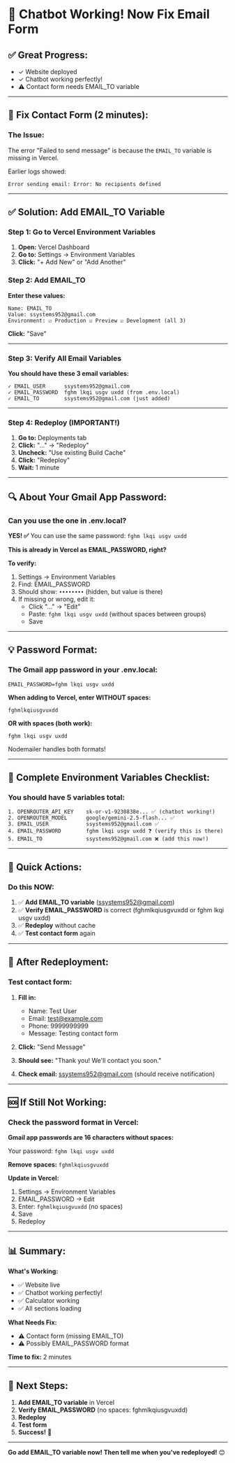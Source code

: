 # 🎉 Chatbot Working! Now Fix Email Form

## ✅ **Great Progress:**
- ✓ Website deployed
- ✓ Chatbot working perfectly! 
- ⚠️ Contact form needs EMAIL_TO variable

---

## 📧 **Fix Contact Form (2 minutes):**

### **The Issue:**

The error "Failed to send message" is because the `EMAIL_TO` variable is missing in Vercel.

Earlier logs showed:
```
Error sending email: Error: No recipients defined
```

---

## ✅ **Solution: Add EMAIL_TO Variable**

### **Step 1: Go to Vercel Environment Variables**

1. **Open:** Vercel Dashboard
2. **Go to:** Settings → Environment Variables
3. **Click:** "+ Add New" or "Add Another"

### **Step 2: Add EMAIL_TO**

**Enter these values:**

```
Name: EMAIL_TO
Value: ssystems952@gmail.com
Environment: ☑ Production ☑ Preview ☑ Development (all 3)
```

**Click:** "Save"

---

### **Step 3: Verify All Email Variables**

**You should have these 3 email variables:**

```
✓ EMAIL_USER      ssystems952@gmail.com
✓ EMAIL_PASSWORD  fghm lkqi usgv uxdd (from .env.local)
✓ EMAIL_TO        ssystems952@gmail.com (just added)
```

---

### **Step 4: Redeploy (IMPORTANT!)**

1. **Go to:** Deployments tab
2. **Click:** "..." → "Redeploy"
3. **Uncheck:** "Use existing Build Cache"
4. **Click:** "Redeploy"
5. **Wait:** 1 minute

---

## 🔍 **About Your Gmail App Password:**

### **Can you use the one in .env.local?**

**YES! ✅** You can use the same password: `fghm lkqi usgv uxdd`

**This is already in Vercel as EMAIL_PASSWORD, right?**

**To verify:**
1. Settings → Environment Variables
2. Find: EMAIL_PASSWORD
3. Should show: `••••••••` (hidden, but value is there)
4. If missing or wrong, edit it:
   - Click "..." → "Edit"
   - Paste: `fghm lkqi usgv uxdd` (without spaces between groups)
   - Save

---

## 💡 **Password Format:**

### **The Gmail app password in your .env.local:**
```
EMAIL_PASSWORD=fghm lkqi usgv uxdd
```

**When adding to Vercel, enter WITHOUT spaces:**
```
fghmlkqiusgvuxdd
```

**OR with spaces (both work):**
```
fghm lkqi usgv uxdd
```

Nodemailer handles both formats!

---

## 🎯 **Complete Environment Variables Checklist:**

### **You should have 5 variables total:**

```
1. OPENROUTER_API_KEY    sk-or-v1-9230838e... ✅ (chatbot working!)
2. OPENROUTER_MODEL      google/gemini-2.5-flash... ✅
3. EMAIL_USER            ssystems952@gmail.com ✅
4. EMAIL_PASSWORD        fghm lkqi usgv uxdd ❓ (verify this is there)
5. EMAIL_TO              ssystems952@gmail.com ❌ (add this now!)
```

---

## 🔧 **Quick Actions:**

### **Do this NOW:**

1. ✅ **Add EMAIL_TO variable** (ssystems952@gmail.com)
2. ✅ **Verify EMAIL_PASSWORD** is correct (fghmlkqiusgvuxdd or fghm lkqi usgv uxdd)
3. ✅ **Redeploy** without cache
4. ✅ **Test contact form** again

---

## 📨 **After Redeployment:**

### **Test contact form:**

1. **Fill in:**
   - Name: Test User
   - Email: test@example.com
   - Phone: 9999999999
   - Message: Testing contact form

2. **Click:** "Send Message"

3. **Should see:** "Thank you! We'll contact you soon."

4. **Check email:** ssystems952@gmail.com (should receive notification)

---

## 🆘 **If Still Not Working:**

### **Check the password format in Vercel:**

**Gmail app passwords are 16 characters without spaces:**

Your password: `fghm lkqi usgv uxdd`

**Remove spaces:** `fghmlkqiusgvuxdd`

**Update in Vercel:**
1. Settings → Environment Variables
2. EMAIL_PASSWORD → Edit
3. Enter: `fghmlkqiusgvuxdd` (no spaces)
4. Save
5. Redeploy

---

## 📊 **Summary:**

**What's Working:**
- ✅ Website live
- ✅ Chatbot working perfectly! 
- ✅ Calculator working
- ✅ All sections loading

**What Needs Fix:**
- ⚠️ Contact form (missing EMAIL_TO)
- ⚠️ Possibly EMAIL_PASSWORD format

**Time to fix:** 2 minutes

---

## 🎯 **Next Steps:**

1. **Add EMAIL_TO variable** in Vercel
2. **Verify EMAIL_PASSWORD** (no spaces: fghmlkqiusgvuxdd)
3. **Redeploy**
4. **Test form**
5. **Success!** 🎉

---

**Go add EMAIL_TO variable now! Then tell me when you've redeployed!** 😊
